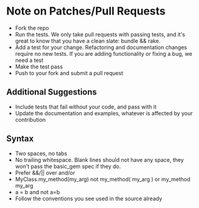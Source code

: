 Note on Patches/Pull Requests
=============================

* Fork the repo
* Run the tests. We only take pull requests with passing tests, and it's great
  to know that you have a clean slate: bundle && rake.
* Add a test for your change. Refactoring and documentation changes require no
  new tests. If you are adding functionality or fixing a bug, we need a test
* Make the test pass
* Push to your fork and submit a pull request

Additional Suggestions
----------------------

* Include tests that fail without your code, and pass with it
* Update the documentation and examples, whatever is affected by your contribution

Syntax
------

* Two spaces, no tabs
* No trailing whitespace. Blank lines should not have any space, they won't
  pass the basic_gem spec if they do.
* Prefer &&/|| over and/or
* MyClass.my_method(my_arg) not my_method( my_arg ) or my_method my_arg
* a = b and not a=b
* Follow the conventions you see used in the source already

